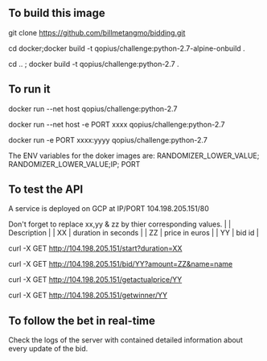 ## To build this image
git clone https://github.com/billmetangmo/bidding.git

cd docker;docker build -t qopius/challenge:python-2.7-alpine-onbuild .

cd .. ; docker build -t qopius/challenge:python-2.7 .

## To run it
docker run --net host qopius/challenge:python-2.7

docker run --net host -e PORT xxxx qopius/challenge:python-2.7

docker run -e PORT xxxx:yyyy qopius/challenge:python-2.7

The ENV variables for the doker images are: RANDOMIZER_LOWER_VALUE; RANDOMIZER_LOWER_VALUE;IP; PORT


## To test the API
A service is deployed on GCP at IP/PORT 104.198.205.151/80

Don't forget to replace xx,yy & zz by thier corresponding values.
|      | Description |
| XX |  duration in seconds   |
| ZZ     | price in euros       |
| YY     | bid id       |


curl -X GET http://104.198.205.151/start?duration=XX
 
curl -X GET http://104.198.205.151/bid/YY?amount=ZZ&name=name
 
curl -X GET http://104.198.205.151/getactualprice/YY
 
curl -X GET http://104.198.205.151/getwinner/YY
 


## To follow the bet in real-time

Check the logs of the server with contained detailed information about every update of the bid.
